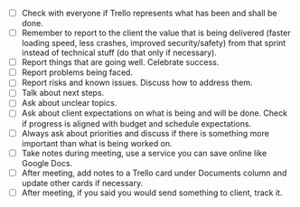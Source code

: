 - [ ] Check with everyone if Trello represents what has been and shall be done.
- [ ] Remember to report to the client the value that is being delivered (faster loading speed, less crashes, improved security/safety) from that sprint instead of technical stuff (do that only if necessary).
- [ ] Report things that are going well. Celebrate success.
- [ ] Report problems being faced.
- [ ] Report risks and known issues. Discuss how to address them.
- [ ] Talk about next steps.
- [ ] Ask about unclear topics. 
- [ ] Ask about client expectations on what is being and will be done. Check if progress is aligned with budget and schedule expectations.
- [ ] Always ask about priorities and discuss if there is something more important than what is being worked on. 
- [ ] Take notes during meeting, use a service you can save online like Google Docs.
- [ ] After meeting, add notes to a Trello card under  Documents column and update other cards if necessary.
- [ ] After meeting, if you said you would send something to client, track it.